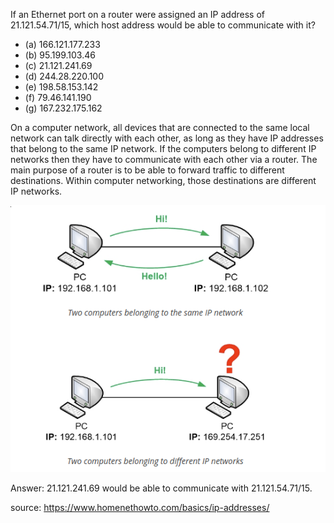 If an Ethernet port on a router were assigned an IP address of 21.121.54.71/15, which host address would be able to communicate with it? 
- (a) 166.121.177.233
- (b) 95.199.103.46
- (c) 21.121.241.69
- (d) 244.28.220.100
- (e) 198.58.153.142 
- (f) 79.46.141.190 
- (g) 167.232.175.162


On a computer network, all devices that are connected to the same local network can talk directly with each other, as long as they have IP addresses that belong to the same IP network. If the computers belong to different IP networks then they have to communicate with each other via a router. The main purpose of a router is to be able to forward traffic to different destinations. Within computer networking, those destinations are different IP networks.

![alt text](01_question.png)


Answer: 21.121.241.69 would be able to communicate with 21.121.54.71/15.


source: 
https://www.homenethowto.com/basics/ip-addresses/